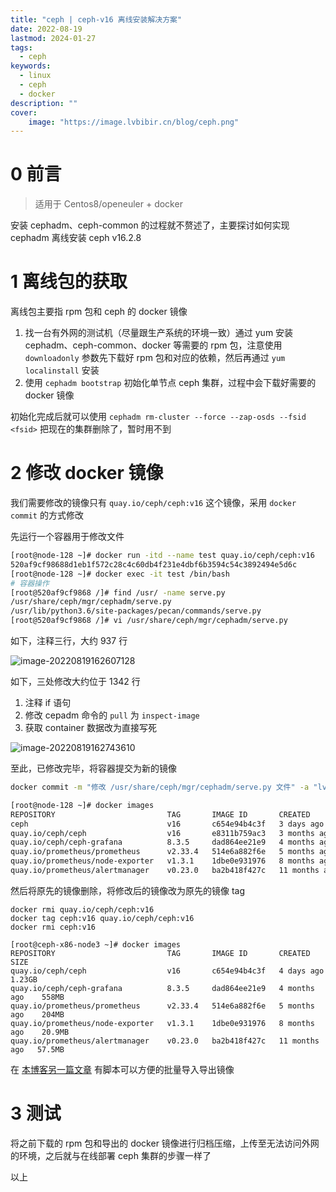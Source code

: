 ```yaml
---
title: "ceph | ceph-v16 离线安装解决方案" 
date: 2022-08-19
lastmod: 2024-01-27
tags:
  - ceph
keywords:
  - linux
  - ceph
  - docker
description: "" 
cover:
    image: "https://image.lvbibir.cn/blog/ceph.png" 
---
```


# 0 前言

> 适用于 Centos8/openeuler + docker

安装 cephadm、ceph-common 的过程就不赘述了，主要探讨如何实现 cephadm 离线安装 ceph v16.2.8

# 1 离线包的获取

离线包主要指 rpm 包和 ceph 的 docker 镜像

1. 找一台有外网的测试机（尽量跟生产系统的环境一致）通过 yum 安装 cephadm、ceph-common、docker 等需要的 rpm 包，注意使用 `downloadonly` 参数先下载好 rpm 包和对应的依赖，然后再通过 `yum localinstall` 安装
2. 使用 `cephadm bootstrap` 初始化单节点 ceph 集群，过程中会下载好需要的 docker 镜像

初始化完成后就可以使用 `cephadm rm-cluster --force --zap-osds --fsid <fsid>` 把现在的集群删除了，暂时用不到

# 2 修改 docker 镜像

我们需要修改的镜像只有 `quay.io/ceph/ceph:v16` 这个镜像，采用 `docker commit` 的方式修改

先运行一个容器用于修改文件

```bash
[root@node-128 ~]# docker run -itd --name test quay.io/ceph/ceph:v16
520af9cf98688d1eb1f572c28c4c60db4f231e4dbf6b3594c54c3892494e5d6c
[root@node-128 ~]# docker exec -it test /bin/bash
# 容器操作
[root@520af9cf9868 /]# find /usr/ -name serve.py
/usr/share/ceph/mgr/cephadm/serve.py
/usr/lib/python3.6/site-packages/pecan/commands/serve.py
[root@520af9cf9868 /]# vi /usr/share/ceph/mgr/cephadm/serve.py
```

如下，注释三行，大约 937 行

![image-20220819162607128](https://image.lvbibir.cn/blog/image-20220819162607128.png)

如下，三处修改大约位于 1342 行

1. 注释 if 语句
2. 修改 cepadm 命令的 `pull` 为 `inspect-image`
3. 获取 container 数据改为直接写死

![image-20220819162743610](https://image.lvbibir.cn/blog/image-20220819162743610.png)

至此，已修改完毕，将容器提交为新的镜像

```bash
docker commit -m "修改 /usr/share/ceph/mgr/cephadm/serve.py 文件" -a "lvbibir" test ceph:v16

[root@node-128 ~]# docker images
REPOSITORY                         TAG       IMAGE ID       CREATED         SIZE
ceph                               v16       c654e94b4c3f   3 days ago      1.23GB
quay.io/ceph/ceph                  v16       e8311b759ac3   3 months ago    1.23GB
quay.io/ceph/ceph-grafana          8.3.5     dad864ee21e9   4 months ago    558MB
quay.io/prometheus/prometheus      v2.33.4   514e6a882f6e   5 months ago    204MB
quay.io/prometheus/node-exporter   v1.3.1    1dbe0e931976   8 months ago    20.9MB
quay.io/prometheus/alertmanager    v0.23.0   ba2b418f427c   11 months ago   57.5MB
```

然后将原先的镜像删除，将修改后的镜像改为原先的镜像 tag

```plaintext
docker rmi quay.io/ceph/ceph:v16
docker tag ceph:v16 quay.io/ceph/ceph:v16
docker rmi ceph:v16

[root@ceph-x86-node3 ~]# docker images
REPOSITORY                         TAG       IMAGE ID       CREATED         SIZE
quay.io/ceph/ceph                  v16       c654e94b4c3f   4 days ago      1.23GB
quay.io/ceph/ceph-grafana          8.3.5     dad864ee21e9   4 months ago    558MB
quay.io/prometheus/prometheus      v2.33.4   514e6a882f6e   5 months ago    204MB
quay.io/prometheus/node-exporter   v1.3.1    1dbe0e931976   8 months ago    20.9MB
quay.io/prometheus/alertmanager    v0.23.0   ba2b418f427c   11 months ago   57.5MB
```

在 [本博客另一篇文章](https://www.lvbibir.cn/posts/tech/docker-import-export-image/) 有脚本可以方便的批量导入导出镜像

# 3 测试

将之前下载的 rpm 包和导出的 docker 镜像进行归档压缩，上传至无法访问外网的环境，之后就与在线部署 ceph 集群的步骤一样了

以上

